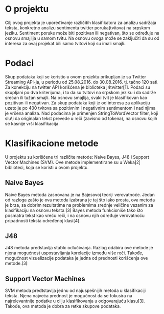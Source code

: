 # O projektu
Cilj ovog projekta je upoređivanje različitih klasifikatora za analizu sadržaja teksta,
konkretno analizu sentimenta twitter poruka(tvitova) na srpskom jeziku. Sentiment poruke može biti pozitivan ili negativan, 
što se određuje na osnovu smajlija u samom tvitu. Na osnovu ovoga može se zaključiti da su od interesa za ovaj projekat bili samo tvitovi
koji su imali smajli.
# Podaci
Skup podataka koji se koristio u ovom projektu prikupljan je sa Twitter Streaming APi-ja, u periodu od 25.08.2016. do 30.08.2016. tj. 
tačno 120 sati. Za konekciju na twitter API korišćena je biblioteka j4twitter[1]. Podaci su skupljani po dva kriterijuma, i to da su tvitovi 
na srpskom jeziku i da sadrže srećan ili tužan smajli. Na osnovu smajlija, svaki tvit je klasifikovan kao pozitivan ili negativan. 
Za skup podataka koji je od interesa za aplikaciju uzeto je po 400 tvitova sa pozitivnim i negativnim sentimentom
i nad njima je vršena analiza. Nad podacima je primenjen StringToWordVector filter, koji slu\i da originalan tekst prevede u reči 
(zavisno od tokena), na osnovu kojih se kasnije vrši klasifikacija.
# Klasifikacione metode
U projektu su korišćene tri različite metode: Naive Bayes, J48 i Support Vector Machines (SVM).
Ove metode implementirane su u Weka[2] biblioteci, koja se koristi u ovom projektu.
## Naive Bayes
Naive Bayes metoda zasnovana je na Bajesovoj teoriji verovatnoće. Jedan od razloga zašto je ova metoda izabrana je taj što iako prosta, 
ova metoda je brza, sa dobrim rezultatima na problemima srednje veličine vezanim za klasifikaciju na osnovu teksta.[3]
Bayes metoda funkcioniše tako što posmatra tekst kao vreću reči, i na osnovu njih određuje verovatnoću pripadnosti teksta određenoj klasi[4].
## J48 
J48 metoda predstavlja stablo odlučivanja. Razlog odabira ove metode je njena mogućnost uspostavljanja korelacije između više reči.
Takođe, mogućnost vizuelizacije podataka je jedna od prednosti korišćenja ove metode.[3] 
## Support Vector Machines 
SVM metoda predtstavlja jednu od najuspešnijih metoda u klasifikaciji teksta. Njena najveća prednost je mogućnost da se fokusira na 
najrelevantnije podatke u cilju klasifikovanja u odgovarajuću klasu[3]. Takođe, ova metoda je dobra za retke skupove podataka.
